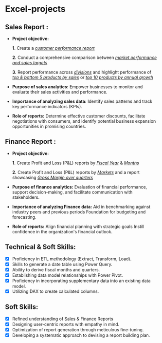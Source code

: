 # Excel-projects
## Sales Report :


- **Project objective:** 

    **1.** Create a _[customer performance report](https://github.com/Divyarka/Excel-projects/blob/main/Sales_Report_customer_performance.pdf)_ 

    **2.** Conduct a comprehensive comparison between _[market performance and sales targets](https://github.com/Divyarka/Excel-projects/blob/main/Sales_Report_countrywise.pdf)_

    **3.** Report performance across _[divisions](https://github.com/Divyarka/Excel-projects/blob/main/Sales_Report_divisionwise.pdf)_ and highlight performance of _[top & bottom 5 products by sales](https://github.com/Divyarka/Excel-projects/blob/main/Sales_Report_top%26bottom_5.pdf)_ or _[top 10 products by annual growth](https://github.com/Divyarka/Excel-projects/blob/main/Sales_Report_top_10_products.pdf)_
  
- **Purpose of sales analytics:** Empower businesses to monitor and evaluate their sales activities and performance.

- **Importance of analyzing sales data:** Identify sales patterns and track key performance indicators (KPIs).

- **Role of reports:** Determine effective customer discounts, facilitate negotiations with consumers, and identify potential business expansion opportunities in promising countries.


## Finance Report :

- **Project objective:** 

    **1.** Create Profit and Loss (P&L) reports by _[Fiscal Year](https://github.com/Divyarka/Excel-projects/blob/main/P%26L_statement_by_year.pdf)_ & _[Months](https://github.com/Divyarka/Excel-projects/blob/main/P%26L_statement_by_months.pdf)_ 

   **2.** Create Profit and Loss (P&L) reports by _[Markets](https://github.com/Divyarka/Excel-projects/blob/main/P%26L_statement_by_markets.pdf)_ and a report showcasing _[Gross Margin over quarters](https://github.com/Divyarka/Excel-projects/blob/main/Gross_Margin_by_quarters.pdf)_ 

- **Purpose of finance analytics:** Evaluation of financial performance, support decision-making, and facilitate communication with stakeholders.

- **Importance of analyzing Finance data:** Aid in benchmarking against industry peers and previous periods Foundation for budgeting and forecasting.

- **Role of reports:** Align financial planning with strategic goals Instill confidence in the organization's financial outlook.


## Technical & Soft Skills:
- [x]	Proficiency in ETL methodology (Extract, Transform, Load).
- [x]	Skills to generate a date table using Power Query.
- [x]	Ability to derive fiscal months and quarters.
- [x]	Establishing data model relationships with Power Pivot.
- [x]	Proficiency in incorporating supplementary data into an existing data model.
- [x]	Utilizing DAX to create calculated columns.

## Soft Skills:
- [x]	Refined understanding of Sales & Finance Reports
- [x]	Designing user-centric reports with empathy in mind.
- [x]	Optimization of report generation through meticulous fine-tuning.
- [x]	Developing a systematic approach to devising a report building plan.
